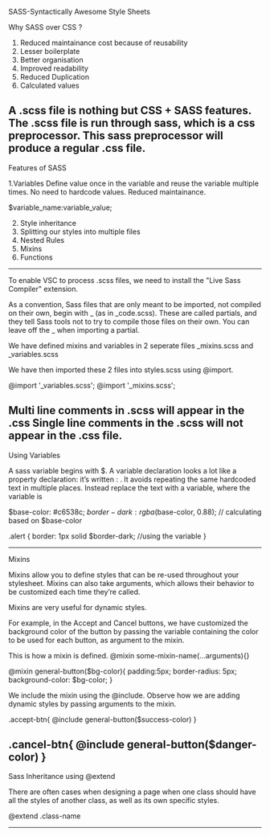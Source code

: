 SASS-Syntactically Awesome Style Sheets

Why SASS over CSS ?

1. Reduced maintainance cost because of reusability
2. Lesser boilerplate
3. Better organisation
4. Improved readability
5. Reduced Duplication
6. Calculated values

A .scss file is nothing but CSS + SASS features.
The .scss file is run through  sass, which is a css preprocessor. 
This sass preprocessor will produce a regular .css file.
-----------------------------------------------------------------------------------------------------------

Features of SASS

1.Variables
Define value once in the variable and reuse the variable multiple times.
No need to hardcode values.
Reduced maintainance.

$variable_name:variable_value;

2. Style inheritance
3. Splitting our styles into multiple files
4. Nested Rules
5. Mixins
6. Functions

-----------------------------------------------------------------------------------------------------------

To enable VSC to process .scss files, we need to install the "Live Sass Compiler" extension.

As a convention, Sass files that are only meant to be imported, not compiled on their own, begin with _ (as in _code.scss). These are called partials, and they tell Sass tools not to try to compile those files on their own. You can leave off the _ when importing a partial.

We have defined mixins and variables in 2 seperate files 
_mixins.scss and _variables.scss

We have then imported these 2 files into styles.scss using @import.

@import '_variables.scss';
@import '_mixins.scss';


Multi line comments in .scss will appear in the .css
Single line comments in the .scss will not appear in the .css file.
-----------------------------------------------------------------------------------------------------------

Using Variables

A sass variable begins with $.
A variable declaration looks a lot like a property declaration: it’s written <variable>: <expression>.
It avoids repeating the same hardcoded text in multiple places.
Instead replace the text with a variable, where the variable is 

$base-color: #c6538c;
$border-dark: rgba($base-color, 0.88); // calculating based on $base-color

.alert {
  border: 1px solid $border-dark; //using the variable
}

-----------------------------------------------------------------------------------------------------------
Mixins 

Mixins allow you to define styles that can be re-used throughout your stylesheet.
Mixins can also take arguments, which allows their behavior to be customized each time they’re called. 

Mixins are very useful for dynamic styles. 

For example, in the Accept and Cancel buttons, we have customized the background color of the button
by passing the variable containing the color to be used for each button, as argument to the mixin.

This is how a mixin is defined.  @mixin some-mixin-name(...arguments){}

@mixin general-button($bg-color){
    padding:5px;
    border-radius: 5px;
    background-color: $bg-color;
}

We include the mixin using the @include. Observe how we are adding dynamic styles by passing arguments
to the mixin.

.accept-btn{
    @include general-button($success-color)
}

.cancel-btn{
    @include general-button($danger-color)
}
-------------------------------------------------------------------------------------------------------

Sass Inheritance using @extend

There are often cases when designing a page when one class should have all the styles of another class, as well as its own specific styles.

@extend .class-name

------------------------------------------------------------------------------------------------------
